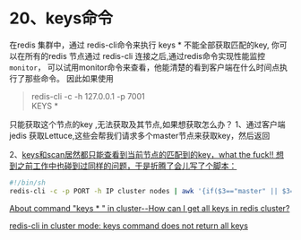 

# 20、keys命令

在redis 集群中，通过 redis-cli命令来执行  keys * 不能全部获取匹配的key,
你可以在所有的redis 节点通过 redis-cli 连接之后,通过redis命令实现性能监控 `monitor`，
可以试用monitor命令来查看，他能清楚的看到客户端在什么时间点执行了那些命令。
因此如果使用 
> redis-cli -c -h 127.0.0.1 -p 7001    
> KEYS *   

只能获取这个节点的key ,无法获取及其节点,如果想获取怎么办？
1、通过客户端 jedis 获取Lettuce,这些会帮我们请求多个master节点来获取key，然后返回

2、[keys和scan居然都只能查看到当前节点的匹配到的key，what the fuck!!
  想到之前工作中也碰到过同样的问题，于是折腾了会儿写了个脚本：](https://www.jianshu.com/p/965e2c18e814)
```bash
#!/bin/sh
redis-cli -c -p PORT -h IP cluster nodes | awk '{if($3=="master" || $3=="myself,master") print $2}' | awk -v var_pattern="$1" -F[:@] '{system("redis-cli -c -p "$2" -h "$1" keys "var_pattern)}'
```  

[About command "keys * " in cluster--How can I get all keys in redis cluster? ](https://github.com/antirez/redis/issues/1962)

[redis-cli in cluster mode: keys command does not return all keys ](https://github.com/antirez/redis/issues/5379)


